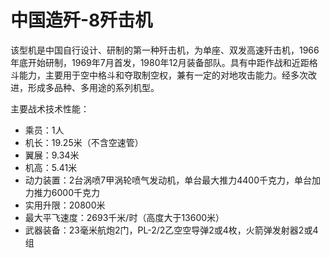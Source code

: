 # 中国造歼-8歼击机
 
该型机是中国自行设计、研制的第一种歼击机，为单座、双发高速歼击机，1966年底开始研制，1969年7月首发，1980年12月装备部队。具有中距作战和近距格斗能力，主要用于空中格斗和夺取制空权，兼有一定的对地攻击能力。经多次改进，形成多品种、多用途的系列机型。

主要战术技术性能：

- 乘员：1人
- 机长：19.25米（不含空速管）
- 翼展：9.34米
- 机高：5.41米
- 动力装置：2台涡喷7甲涡轮喷气发动机，单台最大推力4400千克力，单台加力推力6000千克力
- 实用升限：20800米
- 最大平飞速度：2693千米/时（高度大于13600米）
- 武器装备：23毫米航炮2门，PL-2/2乙空空导弹2或4枚，火箭弹发射器2或4组
